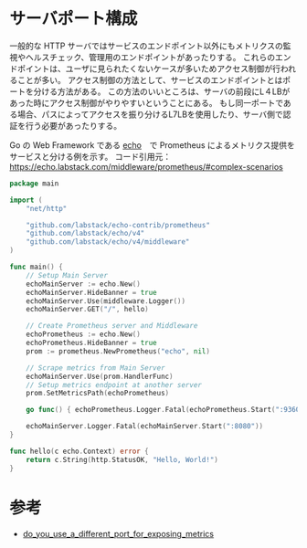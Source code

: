 # サーバポート構成

一般的な HTTP サーバではサービスのエンドポイント以外にもメトリクスの監視やヘルスチェック、管理用のエンドポイントがあったりする。
これらのエンドポイントは、ユーザに見られたくないケースが多いためアクセス制御が行われることが多い。
アクセス制御の方法として、サービスのエンドポイントとはポートを分ける方法がある。
この方法のいいところは、サーバの前段にL４LBがあった時にアクセス制御がやりやすいということにある。
もし同一ポートである場合、パスによってアクセスを振り分けるL7LBを使用したり、サーバ側で認証を行う必要があったりする。

Go の Web Framework である [echo](https://echo.labstack.com/)　で Prometheus によるメトリクス提供をサービスと分ける例を示す。
コード引用元：　https://echo.labstack.com/middleware/prometheus/#complex-scenarios

```go
package main

import (
	"net/http"

	"github.com/labstack/echo-contrib/prometheus"
	"github.com/labstack/echo/v4"
	"github.com/labstack/echo/v4/middleware"
)

func main() {
	// Setup Main Server
	echoMainServer := echo.New()
	echoMainServer.HideBanner = true
	echoMainServer.Use(middleware.Logger())
	echoMainServer.GET("/", hello)

	// Create Prometheus server and Middleware
	echoPrometheus := echo.New()
	echoPrometheus.HideBanner = true
	prom := prometheus.NewPrometheus("echo", nil)

	// Scrape metrics from Main Server
	echoMainServer.Use(prom.HandlerFunc)
	// Setup metrics endpoint at another server
	prom.SetMetricsPath(echoPrometheus)

	go func() { echoPrometheus.Logger.Fatal(echoPrometheus.Start(":9360")) }()

	echoMainServer.Logger.Fatal(echoMainServer.Start(":8080"))
}

func hello(c echo.Context) error {
	return c.String(http.StatusOK, "Hello, World!")
}

```

# 参考

- [do_you_use_a_different_port_for_exposing_metrics](https://www.reddit.com/r/microservices/comments/c5qpov/do_you_use_a_different_port_for_exposing_metrics)
